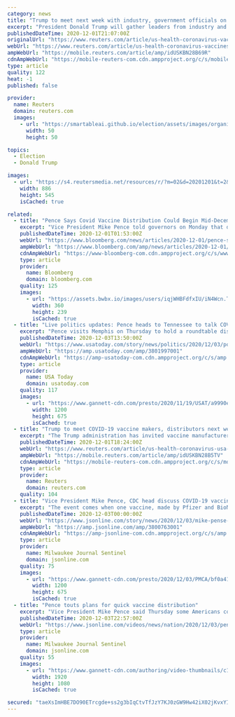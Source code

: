 ```yaml
---
category: news
title: "Trump to meet next week with industry, government officials on COVID vaccine"
excerpt: "President Donald Trump will gather leaders from industry and government next week for a summit on the coronavirus vaccine, the White House said on Tuesday, as the outgoing president seeks to emphasize his role in the speedy development of a vaccine."
publishedDateTime: 2020-12-01T21:07:00Z
originalUrl: "https://www.reuters.com/article/us-health-coronavirus-vaccines-trump-idUSKBN28B69R"
webUrl: "https://www.reuters.com/article/us-health-coronavirus-vaccines-trump-idUSKBN28B69R"
ampWebUrl: "https://mobile.reuters.com/article/amp/idUSKBN28B69R"
cdnAmpWebUrl: "https://mobile-reuters-com.cdn.ampproject.org/c/s/mobile.reuters.com/article/amp/idUSKBN28B69R"
type: article
quality: 122
heat: -1
published: false

provider:
  name: Reuters
  domain: reuters.com
  images:
    - url: "https://smartableai.github.io/election/assets/images/organizations/reuters.com-50x50.jpg"
      width: 50
      height: 50

topics:
  - Election
  - Donald Trump

images:
  - url: "https://s4.reutersmedia.net/resources/r/?m=02&d=20201201&t=2&i=1543100580&w=&fh=545px&fw=&ll=&pl=&sq=&r=LYNXMPEGB03HX"
    width: 886
    height: 545
    isCached: true

related:
  - title: "Pence Says Covid Vaccine Distribution Could Begin Mid-December"
    excerpt: "Vice President Mike Pence told governors on Monday that distribution of a coronavirus vaccine could begin by the third week of December, signaling that U.S. regulators will swiftly approve an emergency authorization for the first shots."
    publishedDateTime: 2020-12-01T01:53:00Z
    webUrl: "https://www.bloomberg.com/news/articles/2020-12-01/pence-says-covid-vaccine-distribution-could-begin-mid-december"
    ampWebUrl: "https://www.bloomberg.com/amp/news/articles/2020-12-01/pence-says-covid-vaccine-distribution-could-begin-mid-december"
    cdnAmpWebUrl: "https://www-bloomberg-com.cdn.ampproject.org/c/s/www.bloomberg.com/amp/news/articles/2020-12-01/pence-says-covid-vaccine-distribution-could-begin-mid-december"
    type: article
    provider:
      name: Bloomberg
      domain: bloomberg.com
    quality: 125
    images:
      - url: "https://assets.bwbx.io/images/users/iqjWHBFdfxIU/iN4Wcn.T9FtA/v0/360x-1.jpg"
        width: 360
        height: 239
        isCached: true
  - title: "Live politics updates: Pence heads to Tennessee to talk COVID vaccine, 3 ex-presidents say they'll take it"
    excerpt: "Pence visits Memphis on Thursday to hold a roundtable discussion on distributing a COVID-19 vaccine as case numbers in the U.S. reach new highs."
    publishedDateTime: 2020-12-03T13:50:00Z
    webUrl: "https://www.usatoday.com/story/news/politics/2020/12/03/politics-updates-presidential-transition-joe-biden-donald-trump/3801997001/"
    ampWebUrl: "https://amp.usatoday.com/amp/3801997001"
    cdnAmpWebUrl: "https://amp-usatoday-com.cdn.ampproject.org/c/s/amp.usatoday.com/amp/3801997001"
    type: article
    provider:
      name: USA Today
      domain: usatoday.com
    quality: 117
    images:
      - url: "https://www.gannett-cdn.com/presto/2020/11/19/USAT/a9990e0f-1d48-4a88-8453-d7b48ac0ff46-GTY_1285534426.jpg?auto=webp&crop=3672,2066,x0,y186&format=pjpg&width=1200"
        width: 1200
        height: 675
        isCached: true
  - title: "Trump to meet COVID-19 vaccine makers, distributors next week: Stat News"
    excerpt: "The Trump administration has invited vaccine manufacturers, drug distributors and government officials to a COVID-19 Vaccine Summit next week at the White House, Stat News reported on Tuesday, citing an invitation obtained by the news organization."
    publishedDateTime: 2020-12-01T18:24:00Z
    webUrl: "https://www.reuters.com/article/us-health-coronavirus-usa-vaccines/trump-to-meet-covid-19-vaccine-makers-distributors-next-week-stat-news-idUSKBN28B5TV"
    ampWebUrl: "https://mobile.reuters.com/article/amp/idUSKBN28B5TV"
    cdnAmpWebUrl: "https://mobile-reuters-com.cdn.ampproject.org/c/s/mobile.reuters.com/article/amp/idUSKBN28B5TV"
    type: article
    provider:
      name: Reuters
      domain: reuters.com
    quality: 104
  - title: "Vice President Mike Pence, CDC head discuss COVID-19 vaccine in Memphis"
    excerpt: "The event comes when one vaccine, made by Pfizer and BioNTech, is likely days away from getting the Food and Drug Administration's emergency approval."
    publishedDateTime: 2020-12-03T00:00:00Z
    webUrl: "https://www.jsonline.com/story/news/2020/12/03/mike-pense-memphis-operation-warp-speed-vaccine-distribution/3800763001/"
    ampWebUrl: "https://amp.jsonline.com/amp/3800763001"
    cdnAmpWebUrl: "https://amp-jsonline-com.cdn.ampproject.org/c/s/amp.jsonline.com/amp/3800763001"
    type: article
    provider:
      name: Milwaukee Journal Sentinel
      domain: jsonline.com
    quality: 75
    images:
      - url: "https://www.gannett-cdn.com/presto/2020/12/03/PMCA/bf0a41e8-0c13-46f5-a263-0a1b2442f382-EDIT_W_29033.jpg?auto=webp&crop=4063,2286,x0,y55&format=pjpg&width=1200"
        width: 1200
        height: 675
        isCached: true
  - title: "Pence touts plans for quick vaccine distribution"
    excerpt: "Vice President Mike Pence said Thursday some Americans could be just days away from getting a coronavirus vaccine. But CDC Director Dr. Robert Redfield fears there are some people who may not want it."
    publishedDateTime: 2020-12-03T22:57:00Z
    webUrl: "https://www.jsonline.com/videos/news/nation/2020/12/03/pence-touts-plans-quick-vaccine-distribution/3817414001/"
    type: article
    provider:
      name: Milwaukee Journal Sentinel
      domain: jsonline.com
    quality: 55
    images:
      - url: "https://www.gannett-cdn.com/authoring/video-thumbnails/c18754f1-4e1d-43fe-9a3d-b48048a2172f_poster.jpg?quality=10"
        width: 1920
        height: 1080
        isCached: true

secured: "taeXsImHBE7DO90ETrcgde+ss2g3bIqCtvTfJzY7KJ0zGW9Hw42iX02jKvxYIhU6djo8zMm9jf9kj6P5guP9TUgidZz0j8HWhTbhGcEkbW6cPciF//3OcrzNBsvfnvyGEEAGZiEzdRHBQWGwyHrVsipiogvKGS7JDbL/8C4GHqCzr/omJMu+SGPbLrJLc+ElWMICMI8CLg+vNNcF0zcJAAHzNSKYb9mU8DN67G3+ENrT0HUd9PKNppbvNsf79fvkI1Ml8LvAywMp13nJ9k+8/Q0EELyENw/ZTKr6p8V/Dp88yvEygRQIeRJS4pfTYEhFUVYpW1WPl3s8qvuc8M3hOHz35DrNv0P1xThleaPLNys=;JZdOPRp1NtLiM4AochcFlQ=="
---
```



